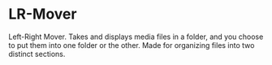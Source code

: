 # LR-Mover
Left-Right Mover. Takes and displays media files in a folder, and you choose to put them into one folder or the other. Made for organizing files into two distinct sections.
